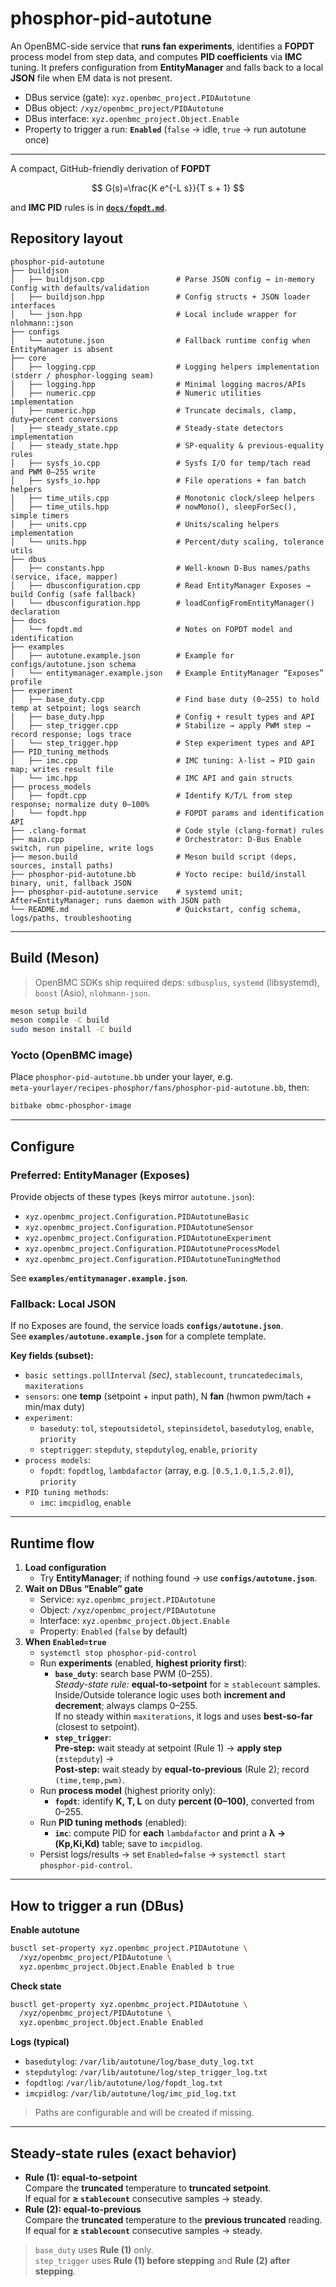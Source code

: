 # phosphor-pid-autotune

An OpenBMC-side service that **runs fan experiments**, identifies a **FOPDT** process
model from step data, and computes **PID coefficients** via **IMC** tuning.
It prefers configuration from **EntityManager** and falls back to a local **JSON**
file when EM data is not present.

- DBus service (gate): `xyz.openbmc_project.PIDAutotune`
- DBus object: `/xyz/openbmc_project/PIDAutotune`
- DBus interface: `xyz.openbmc_project.Object.Enable`
- Property to trigger a run: **`Enabled`** (`false` → idle, `true` → run autotune once)

---

A compact, GitHub-friendly derivation of **FOPDT**  

$$
G(s)=\frac{K e^{-L s}}{T s + 1}
$$

and **IMC PID** rules is in **[`docs/fopdt.md`](docs/fopdt.md)**.

## Repository layout

```
phosphor-pid-autotune
├── buildjson
│   ├── buildjson.cpp                # Parse JSON config → in-memory Config with defaults/validation
│   ├── buildjson.hpp                # Config structs + JSON loader interfaces
│   └── json.hpp                     # Local include wrapper for nlohmann::json
├── configs
│   └── autotune.json                # Fallback runtime config when EntityManager is absent
├── core
│   ├── logging.cpp                  # Logging helpers implementation (stderr / phosphor-logging seam)
│   ├── logging.hpp                  # Minimal logging macros/APIs
│   ├── numeric.cpp                  # Numeric utilities implementation
│   ├── numeric.hpp                  # Truncate decimals, clamp, duty↔percent conversions
│   ├── steady_state.cpp             # Steady-state detectors implementation
│   ├── steady_state.hpp             # SP-equality & previous-equality rules
│   ├── sysfs_io.cpp                 # Sysfs I/O for temp/tach read and PWM 0–255 write
│   ├── sysfs_io.hpp                 # File operations + fan batch helpers
│   ├── time_utils.cpp               # Monotonic clock/sleep helpers
│   ├── time_utils.hpp               # nowMono(), sleepForSec(), simple timers
│   ├── units.cpp                    # Units/scaling helpers implementation
│   └── units.hpp                    # Percent/duty scaling, tolerance utils
├── dbus
│   ├── constants.hpp                # Well-known D-Bus names/paths (service, iface, mapper)
│   ├── dbusconfiguration.cpp        # Read EntityManager Exposes → build Config (safe fallback)
│   └── dbusconfiguration.hpp        # loadConfigFromEntityManager() declaration
├── docs
│   └── fopdt.md                     # Notes on FOPDT model and identification
├── examples
│   ├── autotune.example.json        # Example for configs/autotune.json schema
│   └── entitymanager.example.json   # Example EntityManager “Exposes” profile
├── experiment
│   ├── base_duty.cpp                # Find base duty (0–255) to hold temp at setpoint; logs search
│   ├── base_duty.hpp                # Config + result types and API
│   ├── step_trigger.cpp             # Stabilize → apply PWM step → record response; logs trace
│   └── step_trigger.hpp             # Step experiment types and API
├── PID_tuning_methods
│   ├── imc.cpp                      # IMC tuning: λ-list → PID gain map; writes result file
│   └── imc.hpp                      # IMC API and gain structs
├── process_models
│   ├── fopdt.cpp                    # Identify K/T/L from step response; normalize duty 0–100%
│   └── fopdt.hpp                    # FOPDT params and identification API
├── .clang-format                    # Code style (clang-format) rules
├── main.cpp                         # Orchestrator: D-Bus Enable switch, run pipeline, write logs
├── meson.build                      # Meson build script (deps, sources, install paths)
├── phosphor-pid-autotune.bb         # Yocto recipe: build/install binary, unit, fallback JSON
├── phosphor-pid-autotune.service    # systemd unit; After=EntityManager; runs daemon with JSON path
└── README.md                        # Quickstart, config schema, logs/paths, troubleshooting
```

---

## Build (Meson)

> OpenBMC SDKs ship required deps: `sdbusplus`, `systemd` (libsystemd), `boost` (Asio), `nlohmann-json`.

```bash
meson setup build
meson compile -C build
sudo meson install -C build
```

### Yocto (OpenBMC image)
Place `phosphor-pid-autotune.bb` under your layer, e.g.  
`meta-yourlayer/recipes-phosphor/fans/phosphor-pid-autotune.bb`, then:

```bash
bitbake obmc-phosphor-image
```

---

## Configure

### Preferred: EntityManager (Exposes)
Provide objects of these types (keys mirror `autotune.json`):

- `xyz.openbmc_project.Configuration.PIDAutotuneBasic`
- `xyz.openbmc_project.Configuration.PIDAutotuneSensor`
- `xyz.openbmc_project.Configuration.PIDAutotuneExperiment`
- `xyz.openbmc_project.Configuration.PIDAutotuneProcessModel`
- `xyz.openbmc_project.Configuration.PIDAutotuneTuningMethod`

See **`examples/entitymanager.example.json`**.

### Fallback: Local JSON
If no Exposes are found, the service loads **`configs/autotune.json`**.  
See **`examples/autotune.example.json`** for a complete template.

**Key fields (subset):**
- `basic settings.pollInterval` *(sec)*, `stablecount`, `truncatedecimals`, `maxiterations`
- `sensors`: one **temp** (setpoint + input path), N **fan** (hwmon pwm/tach + min/max duty)
- `experiment`:
  - `baseduty`: `tol`, `stepoutsidetol`, `stepinsidetol`, `basedutylog`, `enable`, `priority`
  - `steptrigger`: `stepduty`, `stepdutylog`, `enable`, `priority`
- `process models`:
  - `fopdt`: `fopdtlog`, `lambdafactor` (array, e.g. `[0.5,1.0,1.5,2.0]`), `priority`
- `PID tuning methods`:
  - `imc`: `imcpidlog`, `enable`

---

## Runtime flow

1. **Load configuration**  
   - Try **EntityManager**; if nothing found → use **`configs/autotune.json`**.
2. **Wait on DBus “Enable” gate**  
   - Service: `xyz.openbmc_project.PIDAutotune`  
   - Object: `/xyz/openbmc_project/PIDAutotune`  
   - Interface: `xyz.openbmc_project.Object.Enable`  
   - Property: `Enabled` (`false` by default)
3. **When `Enabled=true`**  
   - `systemctl stop phosphor-pid-control`
   - Run **experiments** (enabled, **highest priority first**):
     - **`base_duty`**: search base PWM (0–255).  
       *Steady-state rule:* **equal-to-setpoint** for ≥ `stablecount` samples.  
       Inside/Outside tolerance logic uses both **increment and decrement**; always clamps 0–255.  
       If no steady within `maxiterations`, it logs and uses **best-so-far** (closest to setpoint).
     - **`step_trigger`**:  
       **Pre-step:** wait steady at setpoint (Rule 1) → **apply step** (±`stepduty`) →  
       **Post-step:** wait steady by **equal-to-previous** (Rule 2); record `(time,temp,pwm)`.
   - Run **process model** (highest priority only):  
     - **`fopdt`**: identify **K, T, L** on duty **percent (0–100)**, converted from 0–255.
   - Run **PID tuning methods** (enabled):  
     - **`imc`**: compute PID for **each** `lambdafactor` and print a **λ → (Kp,Ki,Kd)** table; save to `imcpidlog`.
   - Persist logs/results → set `Enabled=false` → `systemctl start phosphor-pid-control`.

---

## How to trigger a run (DBus)

**Enable autotune**
```bash
busctl set-property xyz.openbmc_project.PIDAutotune \
  /xyz/openbmc_project/PIDAutotune \
  xyz.openbmc_project.Object.Enable Enabled b true
```

**Check state**
```bash
busctl get-property xyz.openbmc_project.PIDAutotune \
  /xyz/openbmc_project/PIDAutotune \
  xyz.openbmc_project.Object.Enable Enabled
```

**Logs (typical)**
- `basedutylog`: `/var/lib/autotune/log/base_duty_log.txt`
- `stepdutylog`: `/var/lib/autotune/log/step_trigger_log.txt`
- `fopdtlog`: `/var/lib/autotune/log/fopdt_log.txt`
- `imcpidlog`: `/var/lib/autotune/log/imc_pid_log.txt`

> Paths are configurable and will be created if missing.

---

## Steady-state rules (exact behavior)

- **Rule (1): equal-to-setpoint**  
  Compare the **truncated** temperature to **truncated setpoint**.  
  If equal for **≥ `stablecount`** consecutive samples → steady.
- **Rule (2): equal-to-previous**  
  Compare the **truncated** temperature to the **previous truncated** reading.  
  If equal for **≥ `stablecount`** consecutive samples → steady.

> `base_duty` uses **Rule (1)** only.  
> `step_trigger` uses **Rule (1) before stepping** and **Rule (2) after stepping**.





